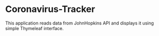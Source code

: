 # Coronavirus-Tracker
This application reads data from JohnHopkins API and displays it using simple Thymeleaf interface.
